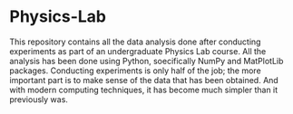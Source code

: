 # Physics-Lab

This repository contains all the data analysis done after conducting experiments as part of an undergraduate Physics Lab course. All the analysis has been done using Python, soecifically NumPy and MatPlotLib packages. Conducting experiments is only half of the job; the more important part is to make sense of the data that has been obtained. And with modern computing techniques, it has become much simpler than it previously was. 

